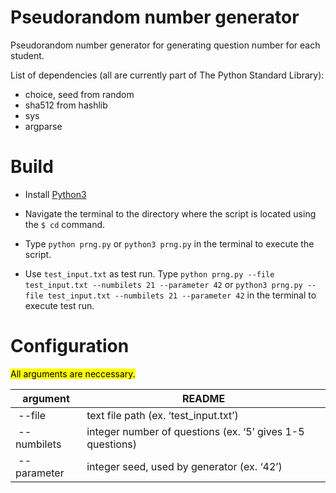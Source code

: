 <!DOCTYPE html><html><head><meta charset="utf-8"><title>Dillinger.md</title><style></style></head><body id="preview">
<h1 class="code-line" data-line-start=0 data-line-end=1><a id="Pseudorandom_number_generator_0"></a>Pseudorandom number generator</h1>
<p class="has-line-data" data-line-start="2" data-line-end="3">Pseudorandom number generator for generating question number for each student.</p>
<p class="has-line-data" data-line-start="4" data-line-end="5">List of dependencies (all are currently part of The Python Standard Library):</p>
<ul>
<li class="has-line-data" data-line-start="6" data-line-end="7">choice, seed from random</li>
<li class="has-line-data" data-line-start="7" data-line-end="8">sha512 from hashlib</li>
<li class="has-line-data" data-line-start="8" data-line-end="9">sys</li>
<li class="has-line-data" data-line-start="9" data-line-end="11">argparse</li>
</ul>
<h1 class="code-line" data-line-start=11 data-line-end=12><a id="Build_11"></a>Build</h1>
<ul>
<li class="has-line-data" data-line-start="13" data-line-end="15">
<p class="has-line-data" data-line-start="13" data-line-end="14">Install <a href="https://www.python.org/downloads/">Python3</a></p>
</li>
<li class="has-line-data" data-line-start="15" data-line-end="17">
<p class="has-line-data" data-line-start="15" data-line-end="16">Navigate the terminal to the directory where the script is located using the <code>$ cd</code> command.</p>
</li>
<li class="has-line-data" data-line-start="17" data-line-end="19">
<p class="has-line-data" data-line-start="17" data-line-end="18">Type <code>python prng.py</code> or <code>python3 prng.py</code> in the terminal to execute the script.</p>
</li>
<li class="has-line-data" data-line-start="19" data-line-end="21">
<p class="has-line-data" data-line-start="19" data-line-end="20">Use <code>test_input.txt</code> as test run. Type <code>python prng.py --file test_input.txt --numbilets 21 --parameter 42</code> or <code>python3 prng.py --file test_input.txt --numbilets 21 --parameter 42</code> in the terminal to execute test run.</p>
</li>
</ul>
<h1 class="code-line" data-line-start=21 data-line-end=22><a id="Configuration_21"></a>Configuration</h1>
<p class="has-line-data" data-line-start="23" data-line-end="24"><mark>All arguments are neccessary.</mark></p>
<table class="table table-striped table-bordered">
<thead>
<tr>
<th>argument</th>
<th>README</th>
</tr>
</thead>
<tbody>
<tr>
<td>‎ --file</td>
<td>text file path (ex. ‘test_input.txt’)</td>
</tr>
<tr>
<td>‎ --numbilets</td>
<td>integer number of questions (ex. ‘5’ gives 1-5 questions)</td>
</tr>
<tr>
<td>‎ --parameter</td>
<td>integer seed, used by generator (ex. ‘42’)</td>
</tr>
</tbody>
</table>
</body></html>